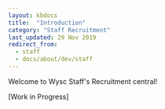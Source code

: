 ```yaml
---
layout: kbdocs
title:  "Introduction"
category: "Staff Recruitment"
last_updated: 29 Nov 2019
redirect_from:
  - staff
  - docs/about/dev/staff
---
```


Welcome to Wysc Staff's Recruitment central!

[Work in Progress]
